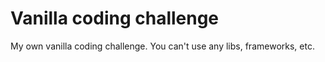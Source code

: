 # Vanilla coding challenge
My own vanilla coding challenge. You can't use any libs, frameworks, etc.
